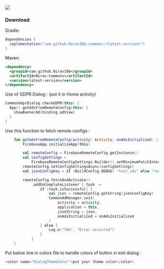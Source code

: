 [![](https://www.jitpack.io/v/Nirav186/commons.svg)](https://www.jitpack.io/#Nirav186/commons)

### Download

Gradle:
```gradle
dependencies {
  implementation("com.github.Nirav186:commons:<latest-version>")
}
```

Maven:
```xml
<dependency>
  <groupId>com.github.Nirav186</groupId>
  <artifactId>Nirav-Commons</artifactId>
  <version>latest-version</version>
</dependency>
```

Use of GDPR Dialog : (put it in Home activity)
```kotlin
CommonGdprDialog.checkGDPR(this) {
  App().getAdsFromRemoteConfig(this) {
    showBannerAd(binding.adView)
  }
}
```

Use this function to fetch remote configs :
```kotlin
    fun getAdsFromRemoteConfig(activity: Activity, onAdsInitialized: () -> Unit) {
        FirebaseApp.initializeApp(this)

        val remoteConfig = FirebaseRemoteConfig.getInstance()
        val configSettings =
            FirebaseRemoteConfigSettings.Builder().setMinimumFetchIntervalInSeconds(10000).build()
        remoteConfig.setConfigSettingsAsync(configSettings)
        val jsonConfigKey = if (BuildConfig.DEBUG) "test_ids" else "real_ids"

        remoteConfig.fetchAndActivate()
            .addOnCompleteListener { task ->
                if (task.isSuccessful) {
                    val json = remoteConfig.getString(jsonConfigKey)
                    CommonAdManager.init(
                        activity = activity,
                        application = this,
                        jsonString = json,
                        onAdsInitialized = onAdsInitialized
                    )
                } else {
                    Log.e("TAG", "Error occurred")
                }
            }
    }
```

Put below line in colors file to handle colors of button in exit dialog :
```kotlin
<color name="dialogThemeColor">put your theme color</color>
```
